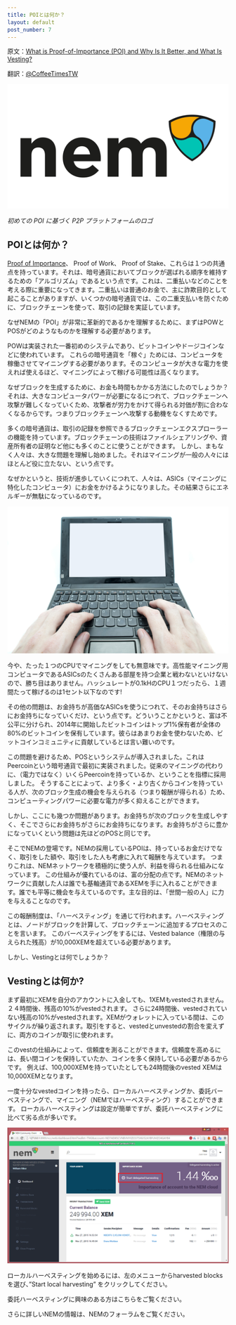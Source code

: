 ```yaml
---
title: POIとは何か？
layout: default
post_number: 7
---
```


原文：[What is Proof-of-Importance (POI) and Why Is It Better, and What Is Vesting?](http://blog.nem.io/what-are-poi-and-vesting/)

翻訳：[<i class="fa fa-twitter" aria-hidden="true"></i>@CoffeeTimesTW](https://twitter.com/CoffeeTimesTW)

<img src="/images/poi0.png" class="img-responsive">

<p class="text-center" style="font-style: italic; font-color: #666665;">初めての POI に基づく P2P プラットフォームのロゴ</p>

## POIとは何か？

[Proof of Importance](http://nem.io/NEM_techRef.pdf#section.7)、 Proof of Work、 Proof of Stake、これらは１つの共通点を持っています。それは、暗号通貨においてブロックが選ばれる順序を維持するための「アルゴリズム」であるという点です。これは、二重払いなどのことを考える際に重要になってきます。二重払いは普通のお金で、主に詐欺目的として起こることがありますが、いくつかの暗号通貨では、この二重支払いを防ぐために、ブロックチェーンを使って、取引の記録を実証しています。

なぜNEMの「POI」が非常に革新的であるかを理解するために、まずはPOWとPOSがどのようなものかを理解する必要があります。

POWは実装された一番初めのシステムであり、ビットコインやドージコインなどに使われています。
これらの暗号通貨を「稼ぐ」ためには、コンピュータを稼働させてマイニングする必要があります。そのコンピュータが大きな電力を使えれば使えるほど、マイニングによって稼げる可能性は高くなります。

なぜブロックを生成するために、お金も時間もかかる方法にしたのでしょうか？
それは、大きなコンピュータパワーが必要になるにつれて、ブロックチェーンへ攻撃が難しくなっていくため、攻撃者が労力をかけて得られる対価が割に合わなくなるからです。つまりブロックチェーンへ攻撃する動機をなくすためです。

多くの暗号通貨は、取引の記録を参照できるブロックチェーンエクスプローラーの機能を持っています。ブロックチェーンの技術はファイルシェアリングや、資産所有者の証明など他にも多くのことに使うことができます。
しかし、まもなく人々は、大きな問題を理解し始めました。それはマイニングが一般の人々にはほとんど役に立たない、という点です。

なぜかというと、技術が進歩していくにつれて、人々は、ASICs（マイニングに特化したコンピュータ）にお金をかけるようになりました。その結果さらにエネルギーが無駄になっているのです。

<img src="/images/poi1.jpg" class="img-responsive">

今や、たった１つのCPUでマイニングをしても無意味です。高性能マイニング用コンピュータであるASICsのたくさんある部屋を持つ企業と戦わないといけないので、勝ち目はありません。ハッシュレートが0.1kHのCPU１つだったら、１週間たって稼げるのは1セント以下なのです!

その他の問題は、お金持ちが高価なASICsを使うにつれて、そのお金持ちはさらにお金持ちになっていくだけ、という点です。どういうことかというと、富は不公平に分けられ、2014年に開始したビットコインはトップ1%保有者が全体の80%のビットコインを保有しています。彼らはあまりお金を使わないため、ビットコインコミュニティに貢献しているとは言い難いのです。

この問題を避けるため、POSというシステムが導入されました。これはPeercoinという暗号通貨で最初に実装されました。従来のマイニングの代わりに、（電力ではなく）いくらPeercoinを持っているか、ということを指標に採用しました。
そうすることによって、より多く・より古くからコインを持っている人が、次のブロック生成の機会を与えられる（つまり報酬が得られる）ため、コンピューティングパワーに必要な電力が多く抑えることができます。

しかし、ここにも幾つか問題があります。お金持ちが次のブロックを生成しやすく、そこでさらにお金持ちがさらにお金持ちになります。お金持ちがさらに豊かになっていくという問題は先ほどのPOSと同じです。

そこでNEMの登場です。NEMの採用しているPOIは、持っているお金だけでなく、取引をした額や、取引をした人も考慮に入れて報酬を与えています。
つまりこれは、NEMネットワークを積極的に使う人が、利益を得られる仕組みになっています。
この仕組みが優れているのは、富の分配の点です。NEMのネットワークに貢献した人は誰でも基軸通貨であるXEMを手に入れることができます。誰でも平等に機会を与えているのです。主な目的は、「世間一般の人」に力を与えることなのです。

この報酬制度は、「ハーベスティング」を通じて行われます。ハーベスティングとは、ノードがブロックを計算して、ブロックチェーンに追加するプロセスのことを言います。
このバーベスティングをするには、Vested balance（権限の与えられた残高）が10,000XEMを超えている必要があります。

しかし、Vestingとは何でしょうか？

## Vestingとは何か?
まず最初にXEMを自分のアカウントに入金しても、1XEMもvestedされません。
２４時間後、残高の10%がvestedされます。
さらに24時間後、vestedされていない残高の10%がvestedされます。XEMがウォレットに入っている間は、このサイクルが繰り返されます。取引をすると、vestedとunvestedの割合を変えずに、両方のコインが取引に使われます。

このvestの仕組みによって、信頼度を測ることができます。信頼度を高めるには、長い間コインを保持していたか、コインを多く保持している必要があるからです。
例えば、100,000XEMを持っていたとしても24時間後のvested XEMは10,000XEMとなります。

一度十分なvestedコインを持ったら、ローカルハーベスティングか、委託バーベスティングで、マイニング（NEMではハーベスティング）することができます。
ローカルハーベスティングは設定が簡単ですが、委託ハーベスティングに比べて劣る点が多いです。

<img src="/images/poi2.png" class="img-responsive">

ローカルハーベスティングを始めるには、左のメニューからharvested blocksを選び、”Start local harvesting” をクリックしてください。

委託ハーベスティングに興味のある方はこちらをご覧ください。

さらに詳しいNEMの情報は、NEMのフォーラムをご覧ください。
